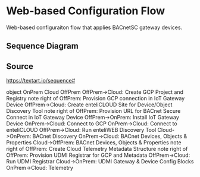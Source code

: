 # Web-based Configuration Flow

Web-based configuraiton flow that applies BACnetSC gateway devices.

## Sequence Diagram

## Source

https://textart.io/sequence#

object OnPrem Cloud OffPrem
OffPrem->Cloud: Create GCP Project and Registry
note right of OffPrem: Provision GCP connection in IoT Gateway Device
OffPrem->Cloud: Create enteliCLOUD Site for Device/Object Discovery Tool
note right of OffPrem: Provision URL for BACnet Secure Connect in IoT Gateway Device
OffPrem->OnPrem: Install IoT Gateway Device
OnPrem->Cloud: Connect to GCP
OnPrem->Cloud: Connect to enteliCLOUD
OffPrem->Cloud: Run enteliWEB Discovery Tool
Cloud->OnPrem: BACnet Discovery
OnPrem->Cloud: BACnet Devices, Objects & Properties
Cloud->OffPrem: BACnet Devices, Objects & Properties
note right of OffPrem: Create Cloud Telemetry Metadata Structure
note right of OffPrem: Provision UDMI Registrar for GCP and Metadata
OffPrem->Cloud: Run UDMI Registrar
Cloud->OnPrem: UDMI Gateway & Device Config Blocks
OnPrem->Cloud: Telemetry
